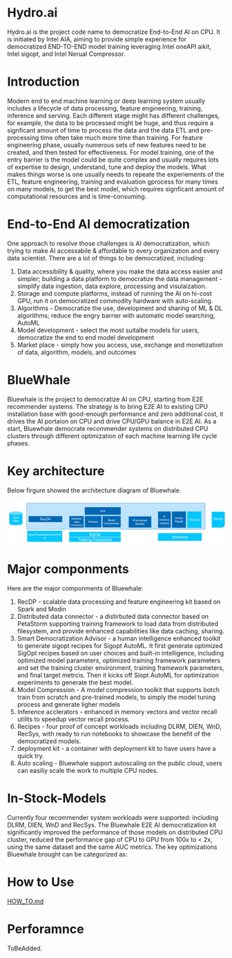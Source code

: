 # Hydro.ai

Hydro.ai is the project code name to democratize End-to-End AI on CPU. It is initiated by Intel AIA, aiming to provide simple experience for democratized END-TO-END model training leveraging Intel oneAPI aikit, Intel sigopt, and Intel Nerual Compressor.

# Introduction

Modern end to end machine learning or deep learning system usually includes a lifecycle of data processing, feature engineering, training, inference and serving. Each different stage might has different challenges, for example, the data to be processed might be huge, and thus require a signficant amount of time to process the data and the data ETL and pre-processing time often take much more time than training. For feature engineering phase, usually numerous sets of new features need to be created, and then tested for effectiveness. For model training, one of the entry barrier is the model could be quite complex and usually requires lots of expertise to design, understand, tune and deploy the models. What makes things worse is one usually needs to repeate the experiements of the ETL, feature engineering, training and evaluation gprocess for many times on many models, to get the best model, which requires signficant amount of computational resources and is time-consuming. 

# End-to-End AI democratization 

One approach to resolve those challenges is AI democratization, which trying to make AI accessabile & affordable to every organization and every data scientist. There are a lot of things to be democratized, including: 
1. Data accessibility & quality, where you make the data access easier and simpler; building a data platform to democratize the data management - simplify data ingestion, data explore, processing and visulaization. 
2. Storage and compute platforms, instead of running the AI on hi-cost GPU, run it on democratized commodity hardware with auto-scaling. 
3. Algorithms - Democratize the use, development and sharing of ML & DL algorithms; reduce the engry barrier with automatic model searching, AutoML
4. Model development - select the most suitalbe models for users, democratize the end to end model development 
5. Market place - simply how you access, use, exchange and monetization of data, algorithm, models, and outcomes 


# BlueWhale 

Bluewhale is the project to democratize AI on CPU, starting from E2E recommender systems. The strategy is to bring E2E AI to existing CPU installation base with good-enough performance and zero additional cost, it drives the AI portaion on CPU and drive CPU/GPU balance in E2E AI. As a start, Bluewhale democrate recommender systems on distributed CPU clusters through different optimization of each machine learning life cycle phases. 

# Key architecture 

Below firgure showed the architecture diagram of Bluewhale. 

![Architecture](./docs/pictures/architecture.jpg "Bluewhale Architecture")

# Major componments 

Here are the major componments of Bluewhale: 
1. RecDP -  scalable data processing and feature engineering kit based on Spark and Modin 
2. Distributed data connector - a distirbuted data connector based on PetaStorm  supporting training framework to load data from distributed filesystem, and provide enhanced capabilities like data caching, sharing. 
3. Smart Democratization Advisor - a human intelligence enhanced toolkit to generate sigopt recipes for Sigopt AutoML. It first generate optimized SigOpt recipes based on user choices and built-in intelligence, including optimized model parameters, optimized training framework parameters and set the training cluster environment, training framework parameters, and final target metrcis. Then it kicks off Siopt AutoML for optimization experiments to generate the best model. 
4. Model Compression - A model compression toolkit that supports botch train from scratch and pre-trained models, to simply the model tuning process and generate ligher models 
5. Inference acclerators - enhanced in memory vectors and vector recall utilits to speedup vector recall process. 
6. Recipes - four proof of concept workloads including DLRM, DIEN, WnD, RecSys, with ready to run notebooks to showcase the benefit of the democratized models. 
7. deployment kit - a container with deployment kit to have users have a quick try. 
8. Auto scaling - Bluewhale support autoscaling on the public cloud, users can easiliy scale the work to multiple CPU nodes. 

# In-Stock-Models

Currently four recommender system workloads were supported: including DLRM, DIEN, WnD and RecSys. The Bluewhale E2E AI democratization kit significantly improved the performance of those models on distributed CPU cluster, reduced the performance gap of CPU to GPU from 100x to < 2x, using the same dataset and the same AUC metrics. The key optimizations Bluewhale brought can be categorized as: 

# How to Use

[HOW_TO.md](docs/HOW_TO.md)


# Perforamnce 
ToBeAdded. 
